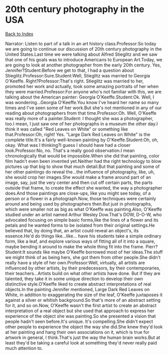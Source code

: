 # 20th century photography in the USA
[Back to Index](https://github.com/windows10010/tpoExtractor/blob/master/README.md)

Narrator: Listen to part of a talk in an art history class.Professor:So today we are going to continue our discussion of 20th century photography in the United States.Last time we were talking about Alfred Stieglitz and we saw that one of his goals was to introduce Americans to European Art.Today, we are going to look at another photographer from the early 20th century. Yes, Jennifer?Student:Before we get to that, I had a question about Stieglitz.Professor:Sure.Student:Well, Stieglitz was married to Georgia O'Keeffe. Right?Professor:That's right. Stieglitz was married to her, promoted her work and actually, took some amazing portraits of her when they were married.Professor:For anyone who's not familiar with this, we are talking about the American painter: Georgia O'Keeffe.Student:Ok. Well, I was wondering...Georgia O'Keeffe.You know I've heard her name so many times and I've seen some of her work.But she's not mentioned in any of our reading about photographers from that time.Professor:Oh. Well, O'Keeffe was really more of a painter.Student: I thought she was a photographer, too.I mean, I just saw one of her photographs in a museum the other day.I think it was called "Red Leaves on White" or something like that.Professor:Oh, right! Yes. "Large Dark Red Leaves on White" is the complete title.It's a fairly well-known painting by O'Keeffe.Student:Oh, oh, okay. What was I thinking?I guess I should have had a closer look.Professor:No, no. That's a really good observation.I mean chronologically that would be impossible.When she did that painting, color film hadn't even been invented yet.Neither had the right technology to blow pictures up that big to show that much detail.But that painting and some of her other paintings do reveal the...the influence of photography, like, uh, she would crop her images.She would make a frame around part of an image, say, just the very center and then cut off certain parts, the parts outside that frame, to create the effect she wanted, the way a photographer does.And those paintings are close-ups, like you might see today, of a person or a flower in a photograph.Now, those techniques were certainly around and being used by photographers then.But just in photographs, which were smaller not as big as what O'Keeffe was painting.Also, O'Keeffe studied under an artist named Arthur Wesley Dow.That's DOW, D-O-W, who advocated focusing on simple basic forms,like the lines of a flower and its petals and he wanted forms to be isolated from their original settings.He believed that, by doing that, an artist could reveal an object's, its essence.He'd do things like...like... have his students take a simple ordinary form, like a leaf, and explore various ways of fitting all of it into a square, maybe bending it around to make the whole thing fit into the frame. Pierr?Student:It sounds like maybe O'Keeffe borrowed most of her ideas.The stuff we might think of as being hers, she got them from other people.She didn't really have a style of her own.Professor:Well, virtually, all artists are influenced by other artists, by their predecessors, by their contemporaries, their teachers...Artists build on what other artists have done. But if they are talented, they take it in some unique direction to develop their own distinctive style.O'Keeffe liked to create abstract interpretations of real objects.In the painting Jennifer mentioned, Large Dark Red Leaves on White, in addition to exaggerating the size of the leaf, O'Keeffe juxtaposes it against a silver or whitish background.So that's more of an abstract setting for it, and so on.Now, O'Keeffe wasn't the first artist to create an abstract interpretation of a real object but she used that approach to express her experience of the object she was painting.So she presented a vision that people hadn't seen before.It's unique. It's compelling.She didn't expect other people to experience the object the way she did.She knew they'd look at her painting and hang their own associations on it, which is true for artwork in general, I think.That's just the way the human brain works.But at least they'd be taking a careful look at something they'd never really paid much attention to.
 